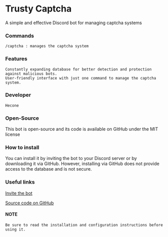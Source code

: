 # Trusty Captcha

A simple and effective Discord bot for managing captcha systems
### Commands

    /captcha : manages the captcha system

### Features

    Constantly expanding database for better detection and protection against malicious bots.
    User-friendly interface with just one command to manage the captcha system.

### Developer

    Hecone

### Open-Source

This bot is open-source and its code is available on GitHub under the MIT license

### How to install

You can install it by inviting the bot to your Discord server or by downloading it via GitHub. However, installing via GitHub does not provide access to the database and is not secure.

### Useful links

[Invite the bot](https://hecone.online/trustycaptcha/invite)

[Source code on GitHub](https://github.com/10hecone/trusty-captcha/)
    
#### NOTE

    Be sure to read the installation and configuration instructions before using it.
